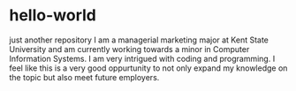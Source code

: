 # hello-world
just another repository
I am a managerial marketing major at Kent State University and am currently working towards a minor in Computer Information Systems. I am very intrigued with coding and programming. I feel like this is a very good oppurtunity to not only expand my knowledge on the topic but also meet future employers.
